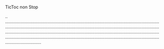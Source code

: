 TicToc non Stop

..
.............................................................................................................................................................................................................................................................................................................................................................................................................................................................................................................................................